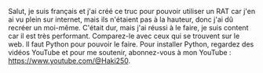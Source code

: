 Salut, je suis français et j'ai créé ce truc pour pouvoir utiliser un RAT car j'en ai vu plein sur internet, mais ils n'étaient pas à la hauteur, donc j'ai dû recréer un moi-même. C'était dur, mais j'ai réussi à le faire, je suis content car il est très performant. Comparez-le avec ceux qui se trouvent sur le web. Il faut Python pour pouvoir le faire. Pour installer Python, regardez des vidéos YouTube et pour me soutenir, abonnez-vous à mon YouTube : https://www.youtube.com/@Haki250.

